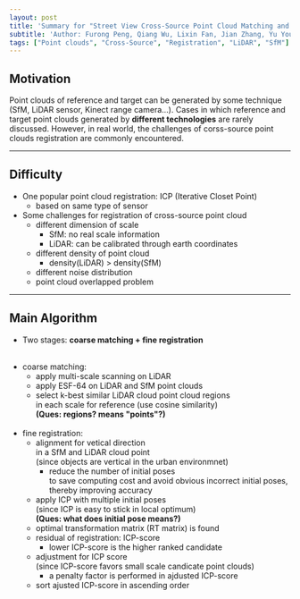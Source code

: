 ```yaml
---
layout: post
title: 'Summary for "Street View Cross-Source Point Cloud Matching and Registration"'
subtitle: 'Author: Furong Peng, Qiang Wu, Lixin Fan, Jian Zhang, Yu You, JianFeng Lu, Jing-Yu Yang'
tags: ["Point clouds", "Cross-Source", "Registration", "LiDAR", "SfM"]
---
```


## Motivation <br>
Point clouds of reference and target can be generated by some technique (SfM, LiDAR sensor, Kinect range camera...). Cases in which reference and target point clouds generated by **different technologies** are rarely discussed. However, in real world, the challenges of corss-source point clouds registration are commonly encountered. 

---

## Difficulty
* One popular point cloud registration: ICP (Iterative Closet Point)
  - based on same type of sensor
* Some challenges for registration of cross-source point cloud <br>
  - different dimension of scale <br>
     - SfM: no real scale information <br>
     - LiDAR: can be calibrated through earth coordinates <br>
  - different density of point cloud <br>
     - density(LiDAR) > density(SfM) <br> 
  - different noise distribution <br>
  - point cloud overlapped problem <br>
 
---

## Main Algorithm
* Two stages: **coarse matching + fine registration** <br> <br>
 - coarse matching: <br>
   - apply multi-scale scanning on LiDAR <br>
   - apply ESF-64 on LiDAR and SfM point clouds <br>
   - select k-best similar LiDAR cloud point cloud regions <br>
     in each scale for reference (use cosine similarity) <br> 
     **(Ques: regions? means "points"?)** <br> <br>
 - fine registration: <br>
   - alignment for vetical direction <br>
     in a SfM and LiDAR cloud point <br>
     (since objects are vertical in the urban environmnet) <br>
      - reduce the number of initial poses <br>
         to save computing cost and avoid obvious incorrect initial poses, <br>
         thereby improving accuracy <br>
   - apply ICP with multiple initial poses <br>
     (since ICP is easy to stick in local optimum) <br>
     **(Ques: what does initial pose means?)** <br>
   - optimal transformation matrix (RT matrix) is found <br>
   - residual of registration: ICP-score <br>
      - lower ICP-score is the higher ranked candidate <br>
   - adjustment for ICP score <br>
     (since ICP-score favors small scale candicate point clouds) <br>
      - a penalty factor is performed in ajdusted ICP-score <br>
   - sort ajusted ICP-score in ascending order <br>
